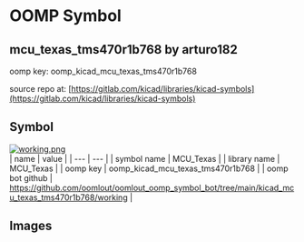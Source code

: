 # OOMP Symbol  
## mcu_texas_tms470r1b768  by arturo182  
  
oomp key: oomp_kicad_mcu_texas_tms470r1b768  
  
source repo at: [https://gitlab.com/kicad/libraries/kicad-symbols](https://gitlab.com/kicad/libraries/kicad-symbols)  
## Symbol  
  
[![working.png](working_600.png)](working.png)  
| name | value | 
| --- | --- | 
| symbol name | MCU_Texas | 
| library name | MCU_Texas | 
| oomp key | oomp_kicad_mcu_texas_tms470r1b768 | 
| oomp bot github | https://github.com/oomlout/oomlout_oomp_symbol_bot/tree/main/kicad_mcu_texas_tms470r1b768/working | 
## Images  
